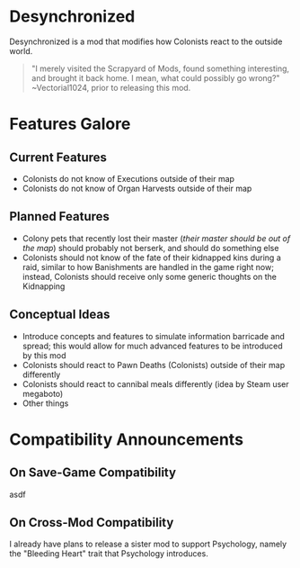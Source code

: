 # Desynchronized
Desynchronized is a mod that modifies how Colonists react to the outside world.

>"I merely visited the Scrapyard of Mods, found something interesting, and brought it back home. I mean, what could possibly go wrong?" ~Vectorial1024, prior to releasing this mod.
# Features Galore
## Current Features
- Colonists do not know of Executions outside of their map
- Colonists do not know of Organ Harvests outside of their map

## Planned Features
- Colony pets that recently lost their master (_their master should be out of the map_) should probably not berserk, and should do something else
- Colonists should not know of the fate of their kidnapped kins during a raid, similar to how Banishments are handled in the game right now; instead, Colonists should receive only some generic thoughts on the Kidnapping

## Conceptual Ideas
- Introduce concepts and features to simulate information barricade and spread; this would allow for much advanced features to be introduced by this mod
- Colonists should react to Pawn Deaths (Colonists) outside of their map differently
- Colonists should react to cannibal meals differently (idea by Steam user megaboto)
- Other things

# Compatibility Announcements
## On Save-Game Compatibility
asdf
## On Cross-Mod Compatibility
I already have plans to release a sister mod to support Psychology, namely the "Bleeding Heart" trait that Psychology introduces.
